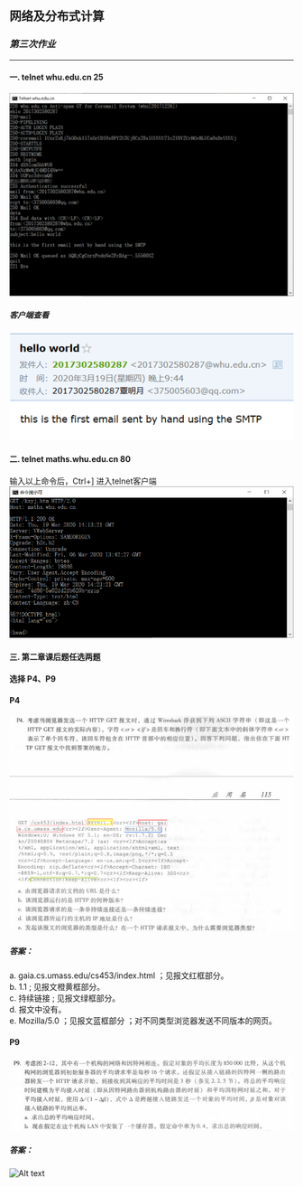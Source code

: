 ## 网络及分布式计算


### *第三次作业*

---------------------------------------------  
#### 一. telnet whu.edu.cn 25

![Alt text](./SMTP.png)
##### 客户端查看  
![Alt text](./client.png)

#### 二. telnet maths.whu.edu.cn 80  
输入以上命令后，Ctrl+] 进入telnet客户端  
![Alt text](./telnet.png)


#### 三. 第二章课后题任选两题

#### 选择 P4、P9
####  P4

![Alt text](./P4_QA.png)
  

##### 答案：

a.    gaia.cs.umass.edu/cs453/index.html  ；见报文红框部分。  
b.    1.1   ; 见报文橙黄框部分。  
c.    持续链接   ; 见报文绿框部分。  
d.   报文中没有。  
e.   Mozilla/5.0 ；见报文蓝框部分  ；对不同类型浏览器发送不同版本的网页。  
####  P9  

![Alt text](./P9_Q.png)

##### 答案：  
![Alt text](./P9_A.jpg)













